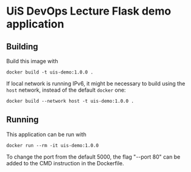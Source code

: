 # UiS DevOps Lecture Flask demo application

## Building

Build this image with
```
docker build -t uis-demo:1.0.0 .
```
If local network is running IPv6, it might be necessary to build using the `host` network, instead of the default `docker` one:
```
docker build --network host -t uis-demo:1.0.0 .
```

## Running
This application can be run with

```
docker run --rm -it uis-demo:1.0.0
```

To change the port from the default 5000, the flag "--port 80" can be added to the CMD instruction in the Dockerfile.
